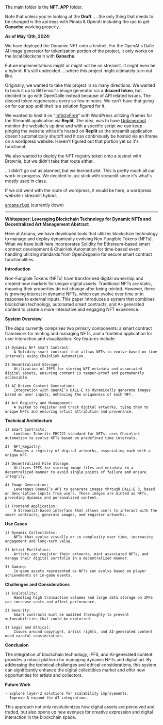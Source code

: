 The main folder is the **NFT_APP** folder.

Note that unless you're looking at the **Draft** ..
..the only thing that needs to be changed is the api keys with Pinata & OpenAI including the rpc to get **Ganache** working properly.

**As of May 13th, 2024:**

We have deployed the Dynamic NFT onto a testnet. For the OpenAI's Dalle AI image generator for tokenization portion of the project, it only works on the local blockchain with **Ganache**.

Future implementations might or might not be on streamlit. It might even be a hybrid. It's still undecided.....where this project might ultimately turn out like.

Originally, we wanted to take this project in so many directions.
We wanted to hook it up to BitTensor's image generator via a **discord token**, but decided to go with OpenDalle instead because of API related issues.
The discord token regenerates every so few minutes. We can't have that going on for our app until their is a solution figured for it.

We wanted to host it on "[InfinityFree](https://www.infinityfree.com/)" with WordPress utilizing iframes for the Streamlit application via **Replit**.
The idea, was to have [Uptimerobot](http://uptimerobot.com/) monitor the website's up time and with a specific script we can keep pinging the website while it's hosted on **Replit** so the streamlit application doesn't automatically shutoff and it can continiously be hosted via an iframe on a wordpress website.
Haven't figured out that portion yet so it's functional.

We also wanted to deploy the NFT registry token onto a testnet with Brownie, but we didn't take that route either.

..it didn't go out as planned, but we learned alot. This is pretty much all our work-in-progress. We decided to just stick with streamlit since it's what's mostly used in class.

If we did went with the route of wordpress, it would be here, a wordpress website / streamlit hybrid.

[arcana.rf.gd](http://arcana.rf.gd/) (currently down)

_________________________________________________________

**Whitepaper:
Leveraging Blockchain Technology for Dynamic NFTs and Decentralized Art Management
Abstract**

Here at Arcana, we have developed tools that utilizes blockchain technology to manage and deploy dynamically evolving Non-Fungible Tokens (NFTs). What we have built here incorporates Solidity for Ethereum-based smart contract development & Chainlink Automation for time-based event handling utilizing standards from OpenZeppelin for secure smart contract functionalities.

**Introduction**

Non-Fungible Tokens (NFTs) have transformed digital ownership and created new markets for unique digital assets. Traditional NFTs are static, meaning their properties do not change after being minted. However, there is growing interest in dynamic NFTs, which can evolve over time or in response to external inputs. This paper introduces a system that combines blockchain technology, automated smart contracts, and AI-generated content to create a more interactive and engaging NFT experience.

**System Overview**

The dapp currently comprises two primary components: a smart contract framework for minting and managing NFTs, and a frontend application for user interaction and visualization. Key features include:

    1) Dynamic NFT Smart Contract:
        A Solidity smart contract that allows NFTs to evolve based on time intervals using Chainlink Automation.
    
    2) Decentralized Storage:
        Utilization of IPFS for storing NFT metadata and associated digital assets, ensuring content is tamper-proof and permanently accessible.
    
    3) AI-Driven Content Generation:
        Integration with OpenAI’s DALL-E to dynamically generate images based on user inputs, enhancing the uniqueness of each NFT.
    
    4) Art Registry and Management:
        A system to register and track digital artworks, tying them to unique NFTs and ensuring artist attribution and provenance.

**Technical Architecture**

    1) Smart Contracts:
        Lootbox: Inherits ERC721 standard for NFTs; uses Chainlink Automation to evolve NFTs based on predefined time intervals.
        
    2)  NFT_Registry:
        Manages a registry of digital artworks, associating each with a unique NFT.

    3) Decentralized File Storage:
        Utilizes IPFS for storing image files and metadata in a decentralized manner to avoid single points of failure and ensure integrity.

    4) Image Generation:
        Leverages OpenAI’s API to generate images through DALL-E 3, based on descriptive inputs from users. These images are minted as NFTs, providing dynamic and personalized content.

    5) Frontend Application:
        A Streamlit-based interface that allows users to interact with the smart contracts, generate images, and register artworks.

**Use Cases**

    1) Dynamic Collectibles:
        NFTs that evolve visually or in complexity over time, increasing engagement and long-term value.
    
    2) Artist Portfolios:
        Artists can register their artworks, mint associated NFTs, and manage their digital portfolio in a decentralized manner.
    
    3) Gaming:
        In-game assets represented as NFTs can evolve based on player achievements or in-game events.

**Challenges and Considerations**

    1) Scalability:
        Handling high transaction volumes and large data storage on IPFS can increase costs and affect performance.
    
    2) Security:
        Smart contracts must be audited thoroughly to prevent vulnerabilities that could be exploited.
    
    3) Legal and Ethical:
        Issues around copyright, artist rights, and AI-generated content need careful consideration.

**Conclusion**

The integration of blockchain technology, IPFS, and AI-generated content provides a robust platform for managing dynamic NFTs and digital art. By addressing the technical challenges and ethical considerations, this system can significantly enhance the digital collectibles market and offer new opportunities for artists and collectors.

**Future Work**

    - Explore layer-2 solutions for scalability improvements.
    - Improve & expand the AI integration.

This approach not only revolutionizes how digital assets are perceived and traded, but also opens up new avenues for creative expression and digital interaction in the blockchain space.
